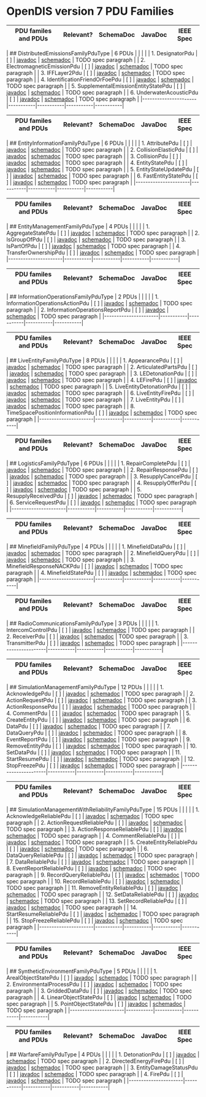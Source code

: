 # OpenDIS version 7 PDU Families

| PDU familes and PDUs | Relevant? | SchemaDoc | JavaDoc   | IEEE Spec |
|----------------------|-----------|-----------|-----------|-----------|

| ## DistributedEmissionsFamilyPduType | 6 PDUs | | | |
| 1. DesignatorPdu | [ ] | [javadoc](https://savage.nps.edu/open-dis7-java/javadoc/edu/nps/moves/dis7/pdus/DesignatorPdu.html) | [schemadoc](https://savage.nps.edu/open-dis7-java/xml/SchemaDocumentation/DIS_7_2012.autogenerated_DesignatorPdu.html) | TODO spec paragraph |
| 2. ElectromagneticEmissionPdu | [ ] | [javadoc](https://savage.nps.edu/open-dis7-java/javadoc/edu/nps/moves/dis7/pdus/ElectromagneticEmissionPdu.html) | [schemadoc](https://savage.nps.edu/open-dis7-java/xml/SchemaDocumentation/DIS_7_2012.autogenerated_ElectromagneticEmissionPdu.html) | TODO spec paragraph |
| 3. IFFLayer2Pdu | [ ] | [javadoc](https://savage.nps.edu/open-dis7-java/javadoc/edu/nps/moves/dis7/pdus/IFFLayer2Pdu.html) | [schemadoc](https://savage.nps.edu/open-dis7-java/xml/SchemaDocumentation/DIS_7_2012.autogenerated_IFFLayer2Pdu.html) | TODO spec paragraph |
| 4. IdentificationFriendOrFoePdu | [ ] | [javadoc](https://savage.nps.edu/open-dis7-java/javadoc/edu/nps/moves/dis7/pdus/IdentificationFriendOrFoePdu.html) | [schemadoc](https://savage.nps.edu/open-dis7-java/xml/SchemaDocumentation/DIS_7_2012.autogenerated_IdentificationFriendOrFoePdu.html) | TODO spec paragraph |
| 5. SupplementalEmissionEntityStatePdu | [ ] | [javadoc](https://savage.nps.edu/open-dis7-java/javadoc/edu/nps/moves/dis7/pdus/SupplementalEmissionEntityStatePdu.html) | [schemadoc](https://savage.nps.edu/open-dis7-java/xml/SchemaDocumentation/DIS_7_2012.autogenerated_SupplementalEmissionEntityStatePdu.html) | TODO spec paragraph |
| 6. UnderwaterAcousticPdu | [ ] | [javadoc](https://savage.nps.edu/open-dis7-java/javadoc/edu/nps/moves/dis7/pdus/UnderwaterAcousticPdu.html) | [schemadoc](https://savage.nps.edu/open-dis7-java/xml/SchemaDocumentation/DIS_7_2012.autogenerated_UnderwaterAcousticPdu.html) | TODO spec paragraph |
|----------------------|-----------|-----------|-----------|-----------|

| PDU familes and PDUs | Relevant? | SchemaDoc | JavaDoc   | IEEE Spec |
|----------------------|-----------|-----------|-----------|-----------|

| ## EntityInformationFamilyPduType | 6 PDUs | | | |
| 1. AttributePdu | [ ] | [javadoc](https://savage.nps.edu/open-dis7-java/javadoc/edu/nps/moves/dis7/pdus/AttributePdu.html) | [schemadoc](https://savage.nps.edu/open-dis7-java/xml/SchemaDocumentation/DIS_7_2012.autogenerated_AttributePdu.html) | TODO spec paragraph |
| 2. CollisionElasticPdu | [ ] | [javadoc](https://savage.nps.edu/open-dis7-java/javadoc/edu/nps/moves/dis7/pdus/CollisionElasticPdu.html) | [schemadoc](https://savage.nps.edu/open-dis7-java/xml/SchemaDocumentation/DIS_7_2012.autogenerated_CollisionElasticPdu.html) | TODO spec paragraph |
| 3. CollisionPdu | [ ] | [javadoc](https://savage.nps.edu/open-dis7-java/javadoc/edu/nps/moves/dis7/pdus/CollisionPdu.html) | [schemadoc](https://savage.nps.edu/open-dis7-java/xml/SchemaDocumentation/DIS_7_2012.autogenerated_CollisionPdu.html) | TODO spec paragraph |
| 4. EntityStatePdu | [ ] | [javadoc](https://savage.nps.edu/open-dis7-java/javadoc/edu/nps/moves/dis7/pdus/EntityStatePdu.html) | [schemadoc](https://savage.nps.edu/open-dis7-java/xml/SchemaDocumentation/DIS_7_2012.autogenerated_EntityStatePdu.html) | TODO spec paragraph |
| 5. EntityStateUpdatePdu | [ ] | [javadoc](https://savage.nps.edu/open-dis7-java/javadoc/edu/nps/moves/dis7/pdus/EntityStateUpdatePdu.html) | [schemadoc](https://savage.nps.edu/open-dis7-java/xml/SchemaDocumentation/DIS_7_2012.autogenerated_EntityStateUpdatePdu.html) | TODO spec paragraph |
| 6. FastEntityStatePdu | [ ] | [javadoc](https://savage.nps.edu/open-dis7-java/javadoc/edu/nps/moves/dis7/pdus/FastEntityStatePdu.html) | [schemadoc](https://savage.nps.edu/open-dis7-java/xml/SchemaDocumentation/DIS_7_2012.autogenerated_FastEntityStatePdu.html) | TODO spec paragraph |
|----------------------|-----------|-----------|-----------|-----------|

| PDU familes and PDUs | Relevant? | SchemaDoc | JavaDoc   | IEEE Spec |
|----------------------|-----------|-----------|-----------|-----------|

| ## EntityManagementFamilyPduType | 4 PDUs | | | |
| 1. AggregateStatePdu | [ ] | [javadoc](https://savage.nps.edu/open-dis7-java/javadoc/edu/nps/moves/dis7/pdus/AggregateStatePdu.html) | [schemadoc](https://savage.nps.edu/open-dis7-java/xml/SchemaDocumentation/DIS_7_2012.autogenerated_AggregateStatePdu.html) | TODO spec paragraph |
| 2. IsGroupOfPdu | [ ] | [javadoc](https://savage.nps.edu/open-dis7-java/javadoc/edu/nps/moves/dis7/pdus/IsGroupOfPdu.html) | [schemadoc](https://savage.nps.edu/open-dis7-java/xml/SchemaDocumentation/DIS_7_2012.autogenerated_IsGroupOfPdu.html) | TODO spec paragraph |
| 3. IsPartOfPdu | [ ] | [javadoc](https://savage.nps.edu/open-dis7-java/javadoc/edu/nps/moves/dis7/pdus/IsPartOfPdu.html) | [schemadoc](https://savage.nps.edu/open-dis7-java/xml/SchemaDocumentation/DIS_7_2012.autogenerated_IsPartOfPdu.html) | TODO spec paragraph |
| 4. TransferOwnershipPdu | [ ] | [javadoc](https://savage.nps.edu/open-dis7-java/javadoc/edu/nps/moves/dis7/pdus/TransferOwnershipPdu.html) | [schemadoc](https://savage.nps.edu/open-dis7-java/xml/SchemaDocumentation/DIS_7_2012.autogenerated_TransferOwnershipPdu.html) | TODO spec paragraph |
|----------------------|-----------|-----------|-----------|-----------|

| PDU familes and PDUs | Relevant? | SchemaDoc | JavaDoc   | IEEE Spec |
|----------------------|-----------|-----------|-----------|-----------|

| ## InformationOperationsFamilyPduType | 2 PDUs | | | |
| 1. InformationOperationsActionPdu | [ ] | [javadoc](https://savage.nps.edu/open-dis7-java/javadoc/edu/nps/moves/dis7/pdus/InformationOperationsActionPdu.html) | [schemadoc](https://savage.nps.edu/open-dis7-java/xml/SchemaDocumentation/DIS_7_2012.autogenerated_InformationOperationsActionPdu.html) | TODO spec paragraph |
| 2. InformationOperationsReportPdu | [ ] | [javadoc](https://savage.nps.edu/open-dis7-java/javadoc/edu/nps/moves/dis7/pdus/InformationOperationsReportPdu.html) | [schemadoc](https://savage.nps.edu/open-dis7-java/xml/SchemaDocumentation/DIS_7_2012.autogenerated_InformationOperationsReportPdu.html) | TODO spec paragraph |
|----------------------|-----------|-----------|-----------|-----------|

| PDU familes and PDUs | Relevant? | SchemaDoc | JavaDoc   | IEEE Spec |
|----------------------|-----------|-----------|-----------|-----------|

| ## LiveEntityFamilyPduType | 8 PDUs | | | |
| 1. AppearancePdu | [ ] | [javadoc](https://savage.nps.edu/open-dis7-java/javadoc/edu/nps/moves/dis7/pdus/AppearancePdu.html) | [schemadoc](https://savage.nps.edu/open-dis7-java/xml/SchemaDocumentation/DIS_7_2012.autogenerated_AppearancePdu.html) | TODO spec paragraph |
| 2. ArticulatedPartsPdu | [ ] | [javadoc](https://savage.nps.edu/open-dis7-java/javadoc/edu/nps/moves/dis7/pdus/ArticulatedPartsPdu.html) | [schemadoc](https://savage.nps.edu/open-dis7-java/xml/SchemaDocumentation/DIS_7_2012.autogenerated_ArticulatedPartsPdu.html) | TODO spec paragraph |
| 3. LEDetonationPdu | [ ] | [javadoc](https://savage.nps.edu/open-dis7-java/javadoc/edu/nps/moves/dis7/pdus/LEDetonationPdu.html) | [schemadoc](https://savage.nps.edu/open-dis7-java/xml/SchemaDocumentation/DIS_7_2012.autogenerated_LEDetonationPdu.html) | TODO spec paragraph |
| 4. LEFirePdu | [ ] | [javadoc](https://savage.nps.edu/open-dis7-java/javadoc/edu/nps/moves/dis7/pdus/LEFirePdu.html) | [schemadoc](https://savage.nps.edu/open-dis7-java/xml/SchemaDocumentation/DIS_7_2012.autogenerated_LEFirePdu.html) | TODO spec paragraph |
| 5. LiveEntityDetonationPdu | [ ] | [javadoc](https://savage.nps.edu/open-dis7-java/javadoc/edu/nps/moves/dis7/pdus/LiveEntityDetonationPdu.html) | [schemadoc](https://savage.nps.edu/open-dis7-java/xml/SchemaDocumentation/DIS_7_2012.autogenerated_LiveEntityDetonationPdu.html) | TODO spec paragraph |
| 6. LiveEntityFirePdu | [ ] | [javadoc](https://savage.nps.edu/open-dis7-java/javadoc/edu/nps/moves/dis7/pdus/LiveEntityFirePdu.html) | [schemadoc](https://savage.nps.edu/open-dis7-java/xml/SchemaDocumentation/DIS_7_2012.autogenerated_LiveEntityFirePdu.html) | TODO spec paragraph |
| 7. LiveEntityPdu | [ ] | [javadoc](https://savage.nps.edu/open-dis7-java/javadoc/edu/nps/moves/dis7/pdus/LiveEntityPdu.html) | [schemadoc](https://savage.nps.edu/open-dis7-java/xml/SchemaDocumentation/DIS_7_2012.autogenerated_LiveEntityPdu.html) | TODO spec paragraph |
| 8. TimeSpacePositionInformationPdu | [ ] | [javadoc](https://savage.nps.edu/open-dis7-java/javadoc/edu/nps/moves/dis7/pdus/TimeSpacePositionInformationPdu.html) | [schemadoc](https://savage.nps.edu/open-dis7-java/xml/SchemaDocumentation/DIS_7_2012.autogenerated_TimeSpacePositionInformationPdu.html) | TODO spec paragraph |
|----------------------|-----------|-----------|-----------|-----------|

| PDU familes and PDUs | Relevant? | SchemaDoc | JavaDoc   | IEEE Spec |
|----------------------|-----------|-----------|-----------|-----------|

| ## LogisticsFamilyPduType | 6 PDUs | | | |
| 1. RepairCompletePdu | [ ] | [javadoc](https://savage.nps.edu/open-dis7-java/javadoc/edu/nps/moves/dis7/pdus/RepairCompletePdu.html) | [schemadoc](https://savage.nps.edu/open-dis7-java/xml/SchemaDocumentation/DIS_7_2012.autogenerated_RepairCompletePdu.html) | TODO spec paragraph |
| 2. RepairResponsePdu | [ ] | [javadoc](https://savage.nps.edu/open-dis7-java/javadoc/edu/nps/moves/dis7/pdus/RepairResponsePdu.html) | [schemadoc](https://savage.nps.edu/open-dis7-java/xml/SchemaDocumentation/DIS_7_2012.autogenerated_RepairResponsePdu.html) | TODO spec paragraph |
| 3. ResupplyCancelPdu | [ ] | [javadoc](https://savage.nps.edu/open-dis7-java/javadoc/edu/nps/moves/dis7/pdus/ResupplyCancelPdu.html) | [schemadoc](https://savage.nps.edu/open-dis7-java/xml/SchemaDocumentation/DIS_7_2012.autogenerated_ResupplyCancelPdu.html) | TODO spec paragraph |
| 4. ResupplyOfferPdu | [ ] | [javadoc](https://savage.nps.edu/open-dis7-java/javadoc/edu/nps/moves/dis7/pdus/ResupplyOfferPdu.html) | [schemadoc](https://savage.nps.edu/open-dis7-java/xml/SchemaDocumentation/DIS_7_2012.autogenerated_ResupplyOfferPdu.html) | TODO spec paragraph |
| 5. ResupplyReceivedPdu | [ ] | [javadoc](https://savage.nps.edu/open-dis7-java/javadoc/edu/nps/moves/dis7/pdus/ResupplyReceivedPdu.html) | [schemadoc](https://savage.nps.edu/open-dis7-java/xml/SchemaDocumentation/DIS_7_2012.autogenerated_ResupplyReceivedPdu.html) | TODO spec paragraph |
| 6. ServiceRequestPdu | [ ] | [javadoc](https://savage.nps.edu/open-dis7-java/javadoc/edu/nps/moves/dis7/pdus/ServiceRequestPdu.html) | [schemadoc](https://savage.nps.edu/open-dis7-java/xml/SchemaDocumentation/DIS_7_2012.autogenerated_ServiceRequestPdu.html) | TODO spec paragraph |
|----------------------|-----------|-----------|-----------|-----------|

| PDU familes and PDUs | Relevant? | SchemaDoc | JavaDoc   | IEEE Spec |
|----------------------|-----------|-----------|-----------|-----------|

| ## MinefieldFamilyPduType | 4 PDUs | | | |
| 1. MinefieldDataPdu | [ ] | [javadoc](https://savage.nps.edu/open-dis7-java/javadoc/edu/nps/moves/dis7/pdus/MinefieldDataPdu.html) | [schemadoc](https://savage.nps.edu/open-dis7-java/xml/SchemaDocumentation/DIS_7_2012.autogenerated_MinefieldDataPdu.html) | TODO spec paragraph |
| 2. MinefieldQueryPdu | [ ] | [javadoc](https://savage.nps.edu/open-dis7-java/javadoc/edu/nps/moves/dis7/pdus/MinefieldQueryPdu.html) | [schemadoc](https://savage.nps.edu/open-dis7-java/xml/SchemaDocumentation/DIS_7_2012.autogenerated_MinefieldQueryPdu.html) | TODO spec paragraph |
| 3. MinefieldResponseNACKPdu | [ ] | [javadoc](https://savage.nps.edu/open-dis7-java/javadoc/edu/nps/moves/dis7/pdus/MinefieldResponseNACKPdu.html) | [schemadoc](https://savage.nps.edu/open-dis7-java/xml/SchemaDocumentation/DIS_7_2012.autogenerated_MinefieldResponseNACKPdu.html) | TODO spec paragraph |
| 4. MinefieldStatePdu | [ ] | [javadoc](https://savage.nps.edu/open-dis7-java/javadoc/edu/nps/moves/dis7/pdus/MinefieldStatePdu.html) | [schemadoc](https://savage.nps.edu/open-dis7-java/xml/SchemaDocumentation/DIS_7_2012.autogenerated_MinefieldStatePdu.html) | TODO spec paragraph |
|----------------------|-----------|-----------|-----------|-----------|

| PDU familes and PDUs | Relevant? | SchemaDoc | JavaDoc   | IEEE Spec |
|----------------------|-----------|-----------|-----------|-----------|

| ## RadioCommunicationsFamilyPduType | 3 PDUs | | | |
| 1. IntercomControlPdu | [ ] | [javadoc](https://savage.nps.edu/open-dis7-java/javadoc/edu/nps/moves/dis7/pdus/IntercomControlPdu.html) | [schemadoc](https://savage.nps.edu/open-dis7-java/xml/SchemaDocumentation/DIS_7_2012.autogenerated_IntercomControlPdu.html) | TODO spec paragraph |
| 2. ReceiverPdu | [ ] | [javadoc](https://savage.nps.edu/open-dis7-java/javadoc/edu/nps/moves/dis7/pdus/ReceiverPdu.html) | [schemadoc](https://savage.nps.edu/open-dis7-java/xml/SchemaDocumentation/DIS_7_2012.autogenerated_ReceiverPdu.html) | TODO spec paragraph |
| 3. TransmitterPdu | [ ] | [javadoc](https://savage.nps.edu/open-dis7-java/javadoc/edu/nps/moves/dis7/pdus/TransmitterPdu.html) | [schemadoc](https://savage.nps.edu/open-dis7-java/xml/SchemaDocumentation/DIS_7_2012.autogenerated_TransmitterPdu.html) | TODO spec paragraph |
|----------------------|-----------|-----------|-----------|-----------|

| PDU familes and PDUs | Relevant? | SchemaDoc | JavaDoc   | IEEE Spec |
|----------------------|-----------|-----------|-----------|-----------|

| ## SimulationManagementFamilyPduType | 12 PDUs | | | |
| 1. AcknowledgePdu | [ ] | [javadoc](https://savage.nps.edu/open-dis7-java/javadoc/edu/nps/moves/dis7/pdus/AcknowledgePdu.html) | [schemadoc](https://savage.nps.edu/open-dis7-java/xml/SchemaDocumentation/DIS_7_2012.autogenerated_AcknowledgePdu.html) | TODO spec paragraph |
| 2. ActionRequestPdu | [ ] | [javadoc](https://savage.nps.edu/open-dis7-java/javadoc/edu/nps/moves/dis7/pdus/ActionRequestPdu.html) | [schemadoc](https://savage.nps.edu/open-dis7-java/xml/SchemaDocumentation/DIS_7_2012.autogenerated_ActionRequestPdu.html) | TODO spec paragraph |
| 3. ActionResponsePdu | [ ] | [javadoc](https://savage.nps.edu/open-dis7-java/javadoc/edu/nps/moves/dis7/pdus/ActionResponsePdu.html) | [schemadoc](https://savage.nps.edu/open-dis7-java/xml/SchemaDocumentation/DIS_7_2012.autogenerated_ActionResponsePdu.html) | TODO spec paragraph |
| 4. CommentPdu | [ ] | [javadoc](https://savage.nps.edu/open-dis7-java/javadoc/edu/nps/moves/dis7/pdus/CommentPdu.html) | [schemadoc](https://savage.nps.edu/open-dis7-java/xml/SchemaDocumentation/DIS_7_2012.autogenerated_CommentPdu.html) | TODO spec paragraph |
| 5. CreateEntityPdu | [ ] | [javadoc](https://savage.nps.edu/open-dis7-java/javadoc/edu/nps/moves/dis7/pdus/CreateEntityPdu.html) | [schemadoc](https://savage.nps.edu/open-dis7-java/xml/SchemaDocumentation/DIS_7_2012.autogenerated_CreateEntityPdu.html) | TODO spec paragraph |
| 6. DataPdu | [ ] | [javadoc](https://savage.nps.edu/open-dis7-java/javadoc/edu/nps/moves/dis7/pdus/DataPdu.html) | [schemadoc](https://savage.nps.edu/open-dis7-java/xml/SchemaDocumentation/DIS_7_2012.autogenerated_DataPdu.html) | TODO spec paragraph |
| 7. DataQueryPdu | [ ] | [javadoc](https://savage.nps.edu/open-dis7-java/javadoc/edu/nps/moves/dis7/pdus/DataQueryPdu.html) | [schemadoc](https://savage.nps.edu/open-dis7-java/xml/SchemaDocumentation/DIS_7_2012.autogenerated_DataQueryPdu.html) | TODO spec paragraph |
| 8. EventReportPdu | [ ] | [javadoc](https://savage.nps.edu/open-dis7-java/javadoc/edu/nps/moves/dis7/pdus/EventReportPdu.html) | [schemadoc](https://savage.nps.edu/open-dis7-java/xml/SchemaDocumentation/DIS_7_2012.autogenerated_EventReportPdu.html) | TODO spec paragraph |
| 9. RemoveEntityPdu | [ ] | [javadoc](https://savage.nps.edu/open-dis7-java/javadoc/edu/nps/moves/dis7/pdus/RemoveEntityPdu.html) | [schemadoc](https://savage.nps.edu/open-dis7-java/xml/SchemaDocumentation/DIS_7_2012.autogenerated_RemoveEntityPdu.html) | TODO spec paragraph |
| 10. SetDataPdu | [ ] | [javadoc](https://savage.nps.edu/open-dis7-java/javadoc/edu/nps/moves/dis7/pdus/SetDataPdu.html) | [schemadoc](https://savage.nps.edu/open-dis7-java/xml/SchemaDocumentation/DIS_7_2012.autogenerated_SetDataPdu.html) | TODO spec paragraph |
| 11. StartResumePdu | [ ] | [javadoc](https://savage.nps.edu/open-dis7-java/javadoc/edu/nps/moves/dis7/pdus/StartResumePdu.html) | [schemadoc](https://savage.nps.edu/open-dis7-java/xml/SchemaDocumentation/DIS_7_2012.autogenerated_StartResumePdu.html) | TODO spec paragraph |
| 12. StopFreezePdu | [ ] | [javadoc](https://savage.nps.edu/open-dis7-java/javadoc/edu/nps/moves/dis7/pdus/StopFreezePdu.html) | [schemadoc](https://savage.nps.edu/open-dis7-java/xml/SchemaDocumentation/DIS_7_2012.autogenerated_StopFreezePdu.html) | TODO spec paragraph |
|----------------------|-----------|-----------|-----------|-----------|

| PDU familes and PDUs | Relevant? | SchemaDoc | JavaDoc   | IEEE Spec |
|----------------------|-----------|-----------|-----------|-----------|

| ## SimulationManagementWithReliabilityFamilyPduType | 15 PDUs | | | |
| 1. AcknowledgeReliablePdu | [ ] | [javadoc](https://savage.nps.edu/open-dis7-java/javadoc/edu/nps/moves/dis7/pdus/AcknowledgeReliablePdu.html) | [schemadoc](https://savage.nps.edu/open-dis7-java/xml/SchemaDocumentation/DIS_7_2012.autogenerated_AcknowledgeReliablePdu.html) | TODO spec paragraph |
| 2. ActionRequestReliablePdu | [ ] | [javadoc](https://savage.nps.edu/open-dis7-java/javadoc/edu/nps/moves/dis7/pdus/ActionRequestReliablePdu.html) | [schemadoc](https://savage.nps.edu/open-dis7-java/xml/SchemaDocumentation/DIS_7_2012.autogenerated_ActionRequestReliablePdu.html) | TODO spec paragraph |
| 3. ActionResponseReliablePdu | [ ] | [javadoc](https://savage.nps.edu/open-dis7-java/javadoc/edu/nps/moves/dis7/pdus/ActionResponseReliablePdu.html) | [schemadoc](https://savage.nps.edu/open-dis7-java/xml/SchemaDocumentation/DIS_7_2012.autogenerated_ActionResponseReliablePdu.html) | TODO spec paragraph |
| 4. CommentReliablePdu | [ ] | [javadoc](https://savage.nps.edu/open-dis7-java/javadoc/edu/nps/moves/dis7/pdus/CommentReliablePdu.html) | [schemadoc](https://savage.nps.edu/open-dis7-java/xml/SchemaDocumentation/DIS_7_2012.autogenerated_CommentReliablePdu.html) | TODO spec paragraph |
| 5. CreateEntityReliablePdu | [ ] | [javadoc](https://savage.nps.edu/open-dis7-java/javadoc/edu/nps/moves/dis7/pdus/CreateEntityReliablePdu.html) | [schemadoc](https://savage.nps.edu/open-dis7-java/xml/SchemaDocumentation/DIS_7_2012.autogenerated_CreateEntityReliablePdu.html) | TODO spec paragraph |
| 6. DataQueryReliablePdu | [ ] | [javadoc](https://savage.nps.edu/open-dis7-java/javadoc/edu/nps/moves/dis7/pdus/DataQueryReliablePdu.html) | [schemadoc](https://savage.nps.edu/open-dis7-java/xml/SchemaDocumentation/DIS_7_2012.autogenerated_DataQueryReliablePdu.html) | TODO spec paragraph |
| 7. DataReliablePdu | [ ] | [javadoc](https://savage.nps.edu/open-dis7-java/javadoc/edu/nps/moves/dis7/pdus/DataReliablePdu.html) | [schemadoc](https://savage.nps.edu/open-dis7-java/xml/SchemaDocumentation/DIS_7_2012.autogenerated_DataReliablePdu.html) | TODO spec paragraph |
| 8. EventReportReliablePdu | [ ] | [javadoc](https://savage.nps.edu/open-dis7-java/javadoc/edu/nps/moves/dis7/pdus/EventReportReliablePdu.html) | [schemadoc](https://savage.nps.edu/open-dis7-java/xml/SchemaDocumentation/DIS_7_2012.autogenerated_EventReportReliablePdu.html) | TODO spec paragraph |
| 9. RecordQueryReliablePdu | [ ] | [javadoc](https://savage.nps.edu/open-dis7-java/javadoc/edu/nps/moves/dis7/pdus/RecordQueryReliablePdu.html) | [schemadoc](https://savage.nps.edu/open-dis7-java/xml/SchemaDocumentation/DIS_7_2012.autogenerated_RecordQueryReliablePdu.html) | TODO spec paragraph |
| 10. RecordReliablePdu | [ ] | [javadoc](https://savage.nps.edu/open-dis7-java/javadoc/edu/nps/moves/dis7/pdus/RecordReliablePdu.html) | [schemadoc](https://savage.nps.edu/open-dis7-java/xml/SchemaDocumentation/DIS_7_2012.autogenerated_RecordReliablePdu.html) | TODO spec paragraph |
| 11. RemoveEntityReliablePdu | [ ] | [javadoc](https://savage.nps.edu/open-dis7-java/javadoc/edu/nps/moves/dis7/pdus/RemoveEntityReliablePdu.html) | [schemadoc](https://savage.nps.edu/open-dis7-java/xml/SchemaDocumentation/DIS_7_2012.autogenerated_RemoveEntityReliablePdu.html) | TODO spec paragraph |
| 12. SetDataReliablePdu | [ ] | [javadoc](https://savage.nps.edu/open-dis7-java/javadoc/edu/nps/moves/dis7/pdus/SetDataReliablePdu.html) | [schemadoc](https://savage.nps.edu/open-dis7-java/xml/SchemaDocumentation/DIS_7_2012.autogenerated_SetDataReliablePdu.html) | TODO spec paragraph |
| 13. SetRecordReliablePdu | [ ] | [javadoc](https://savage.nps.edu/open-dis7-java/javadoc/edu/nps/moves/dis7/pdus/SetRecordReliablePdu.html) | [schemadoc](https://savage.nps.edu/open-dis7-java/xml/SchemaDocumentation/DIS_7_2012.autogenerated_SetRecordReliablePdu.html) | TODO spec paragraph |
| 14. StartResumeReliablePdu | [ ] | [javadoc](https://savage.nps.edu/open-dis7-java/javadoc/edu/nps/moves/dis7/pdus/StartResumeReliablePdu.html) | [schemadoc](https://savage.nps.edu/open-dis7-java/xml/SchemaDocumentation/DIS_7_2012.autogenerated_StartResumeReliablePdu.html) | TODO spec paragraph |
| 15. StopFreezeReliablePdu | [ ] | [javadoc](https://savage.nps.edu/open-dis7-java/javadoc/edu/nps/moves/dis7/pdus/StopFreezeReliablePdu.html) | [schemadoc](https://savage.nps.edu/open-dis7-java/xml/SchemaDocumentation/DIS_7_2012.autogenerated_StopFreezeReliablePdu.html) | TODO spec paragraph |
|----------------------|-----------|-----------|-----------|-----------|

| PDU familes and PDUs | Relevant? | SchemaDoc | JavaDoc   | IEEE Spec |
|----------------------|-----------|-----------|-----------|-----------|

| ## SyntheticEnvironmentFamilyPduType | 5 PDUs | | | |
| 1. ArealObjectStatePdu | [ ] | [javadoc](https://savage.nps.edu/open-dis7-java/javadoc/edu/nps/moves/dis7/pdus/ArealObjectStatePdu.html) | [schemadoc](https://savage.nps.edu/open-dis7-java/xml/SchemaDocumentation/DIS_7_2012.autogenerated_ArealObjectStatePdu.html) | TODO spec paragraph |
| 2. EnvironmentalProcessPdu | [ ] | [javadoc](https://savage.nps.edu/open-dis7-java/javadoc/edu/nps/moves/dis7/pdus/EnvironmentalProcessPdu.html) | [schemadoc](https://savage.nps.edu/open-dis7-java/xml/SchemaDocumentation/DIS_7_2012.autogenerated_EnvironmentalProcessPdu.html) | TODO spec paragraph |
| 3. GriddedDataPdu | [ ] | [javadoc](https://savage.nps.edu/open-dis7-java/javadoc/edu/nps/moves/dis7/pdus/GriddedDataPdu.html) | [schemadoc](https://savage.nps.edu/open-dis7-java/xml/SchemaDocumentation/DIS_7_2012.autogenerated_GriddedDataPdu.html) | TODO spec paragraph |
| 4. LinearObjectStatePdu | [ ] | [javadoc](https://savage.nps.edu/open-dis7-java/javadoc/edu/nps/moves/dis7/pdus/LinearObjectStatePdu.html) | [schemadoc](https://savage.nps.edu/open-dis7-java/xml/SchemaDocumentation/DIS_7_2012.autogenerated_LinearObjectStatePdu.html) | TODO spec paragraph |
| 5. PointObjectStatePdu | [ ] | [javadoc](https://savage.nps.edu/open-dis7-java/javadoc/edu/nps/moves/dis7/pdus/PointObjectStatePdu.html) | [schemadoc](https://savage.nps.edu/open-dis7-java/xml/SchemaDocumentation/DIS_7_2012.autogenerated_PointObjectStatePdu.html) | TODO spec paragraph |
|----------------------|-----------|-----------|-----------|-----------|

| PDU familes and PDUs | Relevant? | SchemaDoc | JavaDoc   | IEEE Spec |
|----------------------|-----------|-----------|-----------|-----------|

| ## WarfareFamilyPduType | 4 PDUs | | | |
| 1. DetonationPdu | [ ] | [javadoc](https://savage.nps.edu/open-dis7-java/javadoc/edu/nps/moves/dis7/pdus/DetonationPdu.html) | [schemadoc](https://savage.nps.edu/open-dis7-java/xml/SchemaDocumentation/DIS_7_2012.autogenerated_DetonationPdu.html) | TODO spec paragraph |
| 2. DirectedEnergyFirePdu | [ ] | [javadoc](https://savage.nps.edu/open-dis7-java/javadoc/edu/nps/moves/dis7/pdus/DirectedEnergyFirePdu.html) | [schemadoc](https://savage.nps.edu/open-dis7-java/xml/SchemaDocumentation/DIS_7_2012.autogenerated_DirectedEnergyFirePdu.html) | TODO spec paragraph |
| 3. EntityDamageStatusPdu | [ ] | [javadoc](https://savage.nps.edu/open-dis7-java/javadoc/edu/nps/moves/dis7/pdus/EntityDamageStatusPdu.html) | [schemadoc](https://savage.nps.edu/open-dis7-java/xml/SchemaDocumentation/DIS_7_2012.autogenerated_EntityDamageStatusPdu.html) | TODO spec paragraph |
| 4. FirePdu | [ ] | [javadoc](https://savage.nps.edu/open-dis7-java/javadoc/edu/nps/moves/dis7/pdus/FirePdu.html) | [schemadoc](https://savage.nps.edu/open-dis7-java/xml/SchemaDocumentation/DIS_7_2012.autogenerated_FirePdu.html) | TODO spec paragraph |
|----------------------|-----------|-----------|-----------|-----------|

